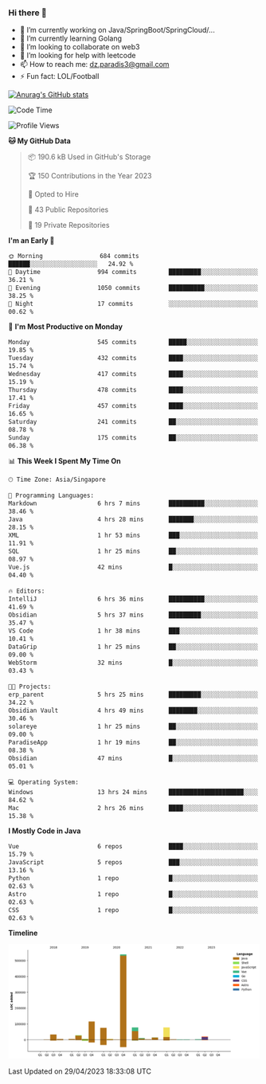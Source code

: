 ### Hi there 👋

- 🔭 I’m currently working on Java/SpringBoot/SpringCloud/...
- 🌱 I’m currently learning Golang
- 👯 I’m looking to collaborate on web3
- 🤔 I’m looking for help with leetcode
- 📫 How to reach me: dz.paradis3@gmail.com
- ⚡ Fun fact: LOL/Football

[![Anurag's GitHub stats](https://github-readme-stats.vercel.app/api?username=xiumu2017&show_icons=true&theme=radical)](https://github.com/anuraghazra/github-readme-stats)

<!--
**xiumu2017/xiumu2017** is a ✨ _special_ ✨ repository because its `README.md` (this file) appears on your GitHub profile.

Here are some ideas to get you started:

- 🔭 I’m currently working on ...
- 🌱 I’m currently learning ...
- 👯 I’m looking to collaborate on ...
- 🤔 I’m looking for help with ...
- 💬 Ask me about ...
- 📫 How to reach me: ...
- 😄 Pronouns: ...
- ⚡ Fun fact: ...
-->

<!--START_SECTION:waka-->
![Code Time](http://img.shields.io/badge/Code%20Time-1%2C370%20hrs%2053%20mins-blue)

![Profile Views](http://img.shields.io/badge/Profile%20Views-7-blue)

**🐱 My GitHub Data** 

> 📦 190.6 kB Used in GitHub's Storage 
 > 
> 🏆 150 Contributions in the Year 2023
 > 
> 💼 Opted to Hire
 > 
> 📜 43 Public Repositories 
 > 
> 🔑 19 Private Repositories 
 > 
**I'm an Early 🐤** 

```text
🌞 Morning                684 commits         ██████░░░░░░░░░░░░░░░░░░░   24.92 % 
🌆 Daytime                994 commits         █████████░░░░░░░░░░░░░░░░   36.21 % 
🌃 Evening                1050 commits        ██████████░░░░░░░░░░░░░░░   38.25 % 
🌙 Night                  17 commits          ░░░░░░░░░░░░░░░░░░░░░░░░░   00.62 % 
```
📅 **I'm Most Productive on Monday** 

```text
Monday                   545 commits         █████░░░░░░░░░░░░░░░░░░░░   19.85 % 
Tuesday                  432 commits         ████░░░░░░░░░░░░░░░░░░░░░   15.74 % 
Wednesday                417 commits         ████░░░░░░░░░░░░░░░░░░░░░   15.19 % 
Thursday                 478 commits         ████░░░░░░░░░░░░░░░░░░░░░   17.41 % 
Friday                   457 commits         ████░░░░░░░░░░░░░░░░░░░░░   16.65 % 
Saturday                 241 commits         ██░░░░░░░░░░░░░░░░░░░░░░░   08.78 % 
Sunday                   175 commits         ██░░░░░░░░░░░░░░░░░░░░░░░   06.38 % 
```


📊 **This Week I Spent My Time On** 

```text
🕑︎ Time Zone: Asia/Singapore

💬 Programming Languages: 
Markdown                 6 hrs 7 mins        ██████████░░░░░░░░░░░░░░░   38.46 % 
Java                     4 hrs 28 mins       ███████░░░░░░░░░░░░░░░░░░   28.15 % 
XML                      1 hr 53 mins        ███░░░░░░░░░░░░░░░░░░░░░░   11.91 % 
SQL                      1 hr 25 mins        ██░░░░░░░░░░░░░░░░░░░░░░░   08.97 % 
Vue.js                   42 mins             █░░░░░░░░░░░░░░░░░░░░░░░░   04.40 % 

🔥 Editors: 
IntelliJ                 6 hrs 36 mins       ██████████░░░░░░░░░░░░░░░   41.69 % 
Obsidian                 5 hrs 37 mins       █████████░░░░░░░░░░░░░░░░   35.47 % 
VS Code                  1 hr 38 mins        ███░░░░░░░░░░░░░░░░░░░░░░   10.41 % 
DataGrip                 1 hr 25 mins        ██░░░░░░░░░░░░░░░░░░░░░░░   09.00 % 
WebStorm                 32 mins             █░░░░░░░░░░░░░░░░░░░░░░░░   03.43 % 

🐱‍💻 Projects: 
erp_parent               5 hrs 25 mins       █████████░░░░░░░░░░░░░░░░   34.22 % 
Obsidian Vault           4 hrs 49 mins       ████████░░░░░░░░░░░░░░░░░   30.46 % 
solareye                 1 hr 25 mins        ██░░░░░░░░░░░░░░░░░░░░░░░   09.00 % 
ParadiseApp              1 hr 19 mins        ██░░░░░░░░░░░░░░░░░░░░░░░   08.38 % 
Obsidian                 47 mins             █░░░░░░░░░░░░░░░░░░░░░░░░   05.01 % 

💻 Operating System: 
Windows                  13 hrs 24 mins      █████████████████████░░░░   84.62 % 
Mac                      2 hrs 26 mins       ████░░░░░░░░░░░░░░░░░░░░░   15.38 % 
```

**I Mostly Code in Java** 

```text
Vue                      6 repos             ████░░░░░░░░░░░░░░░░░░░░░   15.79 % 
JavaScript               5 repos             ███░░░░░░░░░░░░░░░░░░░░░░   13.16 % 
Python                   1 repo              █░░░░░░░░░░░░░░░░░░░░░░░░   02.63 % 
Astro                    1 repo              █░░░░░░░░░░░░░░░░░░░░░░░░   02.63 % 
CSS                      1 repo              █░░░░░░░░░░░░░░░░░░░░░░░░   02.63 % 
```



**Timeline**

![Lines of Code chart](https://raw.githubusercontent.com/xiumu2017/xiumu2017/main/assets/bar_graph.png)


 Last Updated on 29/04/2023 18:33:08 UTC
<!--END_SECTION:waka-->
